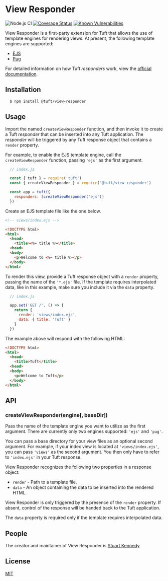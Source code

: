 # View Responder

![Node.js CI](https://github.com/tuftjs/view-responder/workflows/Node.js%20CI/badge.svg)
[![Coverage Status](https://coveralls.io/repos/github/tuftjs/view-responder/badge.svg)](https://coveralls.io/github/tuftjs/view-responder)
[![Known Vulnerabilities](https://snyk.io/test/github/tuftjs/view-responder/badge.svg?targetFile=package.json)](https://snyk.io/test/github/tuftjs/view-responder?targetFile=package.json)

View Responder is a first-party extension for Tuft that allows the use of template engines for rendering views. At present, the following template engines are supported:

* [EJS](https://ejs.co/)
* [Pug](https://pugjs.org)

For detailed information on how Tuft *responders* work, view the [official documentation](https://www.tuft.dev/docs/extensions/#responders).

## Installation
```
  $ npm install @tuft/view-responder
```

## Usage

Import the named `createViewResponder` function, and then invoke it to create a Tuft *responder* that can be inserted into any Tuft application. The *responder* will be triggered by any Tuft response object that contains a `render` property.

For example, to enable the EJS template engine, call the `createViewResponder` function, passing `'ejs'` as the first argument.

```js
  // index.js

  const { tuft } = require('tuft')
  const { createViewResponder } = require('@tuft/view-responder')

  const app = tuft({
    responders: [createViewResponder('ejs')]
  })
```

Create an EJS template file like the one below.

```html
<!-- views/index.ejs -->

<!DOCTYPE html>
<html>
  <head>
    <title><%= title %></title>
  <head>
  <body>
    <p>Welcome to <%= title %></p>
  </body>
</html>
```

To render this view, provide a Tuft response object with a `render` property, passing the name of the `'*.ejs'` file. If the template requires interpolated data, like in this example, make sure you include it via the `data` property.

```js
  // index.js

  app.set('GET /', () => {
    return {
      render: 'views/index.ejs',
      data: { title: 'Tuft' }
    }
  })
```

The example above will respond with the following HTML:

```html
<!DOCTYPE html>
<html>
  <head>
    <title>Tuft</title>
  <head>
  <body>
    <p>Welcome to Tuft</p>
  </body>
</html>
```

## API

### createViewResponder(engine[, baseDir])

Pass the name of the template engine you want to utilize as the first argument. There are currently only two engines supported: `'ejs'` and `'pug'`.

You can pass a base directory for your view files as an optional second argument. For example, if your index view is located at `'views/index.ejs'`, you can pass `'views'` as the second argument. You then only have to refer to `'index.ejs'` in your Tuft response.

View Responder recognizes the following two properties in a response object:

* `render` - Path to a template file.
* `data` - An object containing the data to be inserted into the rendered HTML.

View Responder is only triggered by the presence of the `render` property. If absent, control of the response will be handed back to the Tuft application.

The `data` property is required only if the template requires interpolated data.

## People
The creator and maintainer of View Responder is [Stuart Kennedy](https://github.com/rav2040).

## License
[MIT](https://github.com/tuftjs/ejs-responder/blob/master/LICENSE)
